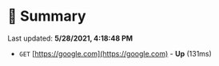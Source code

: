 # 📖 Summary
Last updated: **5/28/2021, 4:18:48 PM**

- `GET` [https://google.com](https://google.com) - **Up** (131ms)
